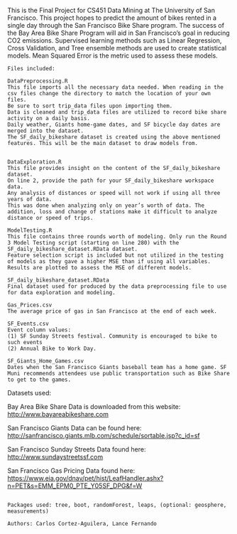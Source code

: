 This is the Final Project for CS451 Data Mining at The University of San Francisco. This project hopes to predict the amount of bikes rented in a single day through the San Francisco Bike Share program. The success of the Bay Area Bike Share Program will aid in San Francisco’s goal in reducing CO2 emissions. Supervised learning methods such as Linear Regression, Cross Validation, and Tree ensemble methods are used to create statistical models. Mean Squared Error is the metric used to assess these models. 

~~~~~~~~~~~~~~~~~~~~~~~~~~~~~
Files included:

DataPreprocessing.R
This file imports all the necessary data needed. When reading in the csv files change the directory to match the location of your own files. 
Be sure to sort trip_data files upon importing them.
Data is cleaned and trip_data files are utilized to record bike share activity on a daily basis. 
Daily weather, Giants home-game dates, and SF bicycle day dates are merged into the dataset.
The SF_daily_bikeshare dataset is created using the above mentioned features. This will be the main dataset to draw models from.  


DataExploration.R
This file provides insight on the content of the SF_daily_bikeshare dataset.
On line 2, provide the path for your SF_daily_bikeshare workspace data.
Any analysis of distances or speed will not work if using all three years of data.
This was done when analyzing only on year’s worth of data. The addition, loss and change of stations make it difficult to analyze distance or speed of trips.

ModelTesting.R
This file contains three rounds worth of modeling. Only run the Round 3 Model Testing script (starting on line 280) with the SF_daily_bikeshare_dataset.RData dataset.
Feature selection script is included but not utilized in the testing of models as they gave a higher MSE than if using all variables.
Results are plotted to assess the MSE of different models. 

SF_daily_bikeshare_dataset.RData
Final dataset used for produced by the data preprocessing file to use for data exploration and modeling.

Gas_Prices.csv
The average price of gas in San Francisco at the end of each week.

SF_Events.csv
Event column values:
(1) SF Sunday Streets festival. Community is encouraged to bike to such events
(2) Annual Bike to Work Day.

SF_Giants_Home_Games.csv
Dates when the San Francisco Giants baseball team has a home game. SF Muni recommends attendees use public transportation such as Bike Share to get to the games.

~~~~~~~~~~~~~~~~~~~~~~~~~~~~~
Datasets used:

Bay Area Bike Share Data is downloaded from this website:
http://www.bayareabikeshare.com

San Francisco Giants Data can be found here:
http://sanfrancisco.giants.mlb.com/schedule/sortable.jsp?c_id=sf

San Francisco Sunday Streets Data found here:
http://www.sundaystreetssf.com

San Francisco Gas Pricing Data found here:
https://www.eia.gov/dnav/pet/hist/LeafHandler.ashx?n=PET&s=EMM_EPM0_PTE_Y05SF_DPG&f=W

~~~~~~~~~~~~~~~~~~~~~~~~~~~~~

Packages used: tree, boot, randomForest, leaps, (optional: geosphere, measurements)

Authors: Carlos Cortez-Aguilera, Lance Fernando
